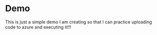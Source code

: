 # Demo

This is just a simple demo I am creating so that I can practice uploading code to azure and executing it!!! 
